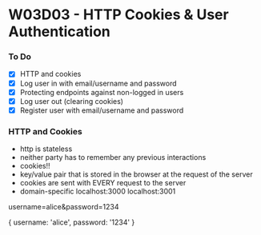 # W03D03 - HTTP Cookies & User Authentication

### To Do
- [x] HTTP and cookies
- [x] Log user in with email/username and password
- [x] Protecting endpoints against non-logged in users
- [x] Log user out (clearing cookies)
- [x] Register user with email/username and password

### HTTP and Cookies
* http is stateless
* neither party has to remember any previous interactions
* cookies!!
* key/value pair that is stored in the browser at the request of the server
* cookies are sent with EVERY request to the server
* domain-specific localhost:3000 localhost:3001


username=alice&password=1234

{
  username: 'alice',
  password: '1234'
}














